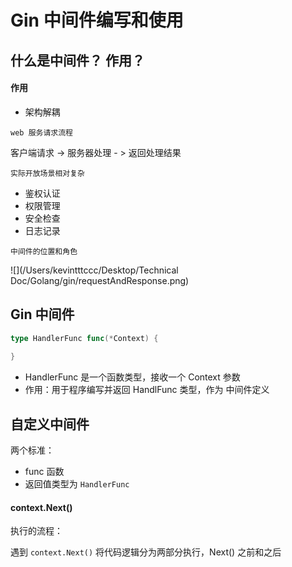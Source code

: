 # Gin 中间件编写和使用

## 什么是中间件？ 作用？

#### 作用

- 架构解耦

`web 服务请求流程`

客户端请求 -> 服务器处理 - > 返回处理结果

`实际开放场景相对复杂`

- 鉴权认证
- 权限管理
- 安全检查
- 日志记录

`中间件的位置和角色`

![](/Users/kevintttccc/Desktop/Technical Doc/Golang/gin/requestAndResponse.png)

## Gin 中间件

```go
type HandlerFunc func(*Context) {
  	
}
```

- HandlerFunc 是一个函数类型，接收一个 Context 参数
- 作用：用于程序编写并返回 HandlFunc 类型，作为 中间件定义

## 自定义中间件

两个标准：

- func 函数
- 返回值类型为 `HandlerFunc`

#### context.Next()

执行的流程：

遇到 `context.Next()` 将代码逻辑分为两部分执行，Next() 之前和之后